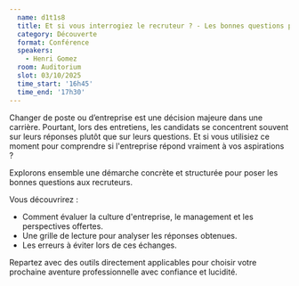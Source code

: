 ```yaml
---
  name: d1t1s8
  title: Et si vous interrogiez le recruteur ? - Les bonnes questions pour choisir votre prochaine aventure professionnelle
  category: Découverte
  format: Conférence
  speakers: 
    - Henri Gomez
  room: Auditorium
  slot: 03/10/2025
  time_start: '16h45'
  time_end: '17h30'
---
```

Changer de poste ou d’entreprise est une décision majeure dans une carrière. Pourtant, lors des entretiens, les candidats se concentrent souvent sur leurs réponses plutôt que sur leurs questions. Et si vous utilisiez ce moment pour comprendre si l'entreprise répond vraiment à vos aspirations ?

Explorons ensemble une démarche concrète et structurée pour poser les bonnes questions aux recruteurs.

Vous découvrirez :

- Comment évaluer la culture d'entreprise, le management et les perspectives offertes.
- Une grille de lecture pour analyser les réponses obtenues.
- Les erreurs à éviter lors de ces échanges.

Repartez avec des outils directement applicables pour choisir votre prochaine aventure professionnelle avec confiance et lucidité.
